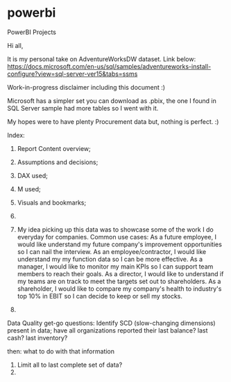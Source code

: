 # powerbi
PowerBI Projects

Hi all, 

It is my personal take on AdventureWorksDW dataset. Link below:
https://docs.microsoft.com/en-us/sql/samples/adventureworks-install-configure?view=sql-server-ver15&tabs=ssms

Work-in-progress disclaimer including this document :)

Microsoft has a simpler set you can download as .pbix, the one I found in SQL Server sample had more tables so I went with it.

My hopes were to have plenty Procurement data but, nothing is perfect. :)

Index:

1. Report Content overview;
2. Assumptions and decisions;
3. DAX used;
4. M used;
5. Visuals and bookmarks;
6. 

1. My idea picking up this data was to showcase some of the work I do everyday for companies.
Common use cases:
As a future employee, I would like understand my future company's improvement opportunities so I can nail the interview.
As an employee/contractor, I would like understand my my function data so I can be more effective.
As a manager, I would like to monitor my main KPIs so I can support team members to reach their goals.
As a director, I would like to understand if my teams are on track to meet the targets set out to shareholders.
As a shareholder, I would like to compare my company's health to industry's top 10% in EBIT so I can decide to keep or sell my stocks.

2.
Data Quality get-go questions:
Identify SCD (slow-changing dimensions) present in data;
have all organizations reported their last balance?
last cash?
last inventory?

then:
what to do with that information

1. Limit all to last complete set of data?
2. 
